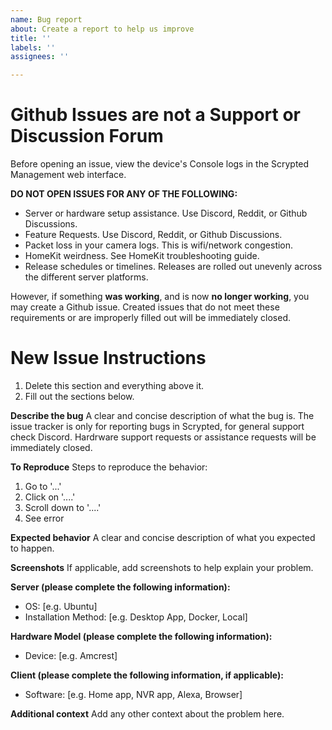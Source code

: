 ```yaml
---
name: Bug report
about: Create a report to help us improve
title: ''
labels: ''
assignees: ''

---
```


# Github Issues are not a Support or Discussion Forum

Before opening an issue, view the device's Console logs in the Scrypted Management web interface.

**DO NOT OPEN ISSUES FOR ANY OF THE FOLLOWING:**

* Server or hardware setup assistance. Use Discord, Reddit, or Github Discussions.
* Feature Requests. Use Discord, Reddit, or Github Discussions.
* Packet loss in your camera logs. This is wifi/network congestion.
* HomeKit weirdness. See HomeKit troubleshooting guide.
* Release schedules or timelines. Releases are rolled out unevenly across the different server platforms.

However, if something **was working**, and is now **no longer working**, you may create a Github issue.
Created issues that do not meet these requirements or are improperly filled out will be immediately closed.

# New Issue Instructions

1. Delete this section and everything above it.
2. Fill out the sections below.

**Describe the bug**
A clear and concise description of what the bug is. The issue tracker is only for reporting bugs in Scrypted, for general support check Discord. Hardrware support requests or assistance requests will be immediately closed.

**To Reproduce**
Steps to reproduce the behavior:
1. Go to '...'
2. Click on '....'
3. Scroll down to '....'
4. See error

**Expected behavior**
A clear and concise description of what you expected to happen.

**Screenshots**
If applicable, add screenshots to help explain your problem.

**Server (please complete the following information):**
 - OS: [e.g. Ubuntu]
 - Installation Method: [e.g. Desktop App, Docker, Local]

**Hardware Model (please complete the following information):**
 - Device: [e.g. Amcrest]

**Client (please complete the following information, if applicable):**
 - Software: [e.g. Home app, NVR app, Alexa, Browser]

**Additional context**
Add any other context about the problem here.
